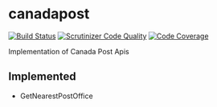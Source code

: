 # canadapost
[![Build Status](https://travis-ci.org/linusshops/canadapost.svg)](https://travis-ci.org/linusshops/canadapost)
[![Scrutinizer Code Quality](https://scrutinizer-ci.com/g/linusshops/canadapost/badges/quality-score.png?b=develop)](https://scrutinizer-ci.com/g/linusshops/canadapost/?branch=develop)
[![Code Coverage](https://scrutinizer-ci.com/g/linusshops/canadapost/badges/coverage.png?b=develop)](https://scrutinizer-ci.com/g/linusshops/canadapost/?branch=develop)

Implementation of Canada Post Apis

## Implemented
* GetNearestPostOffice
